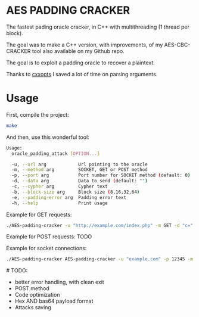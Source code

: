 # AES PADDING CRACKER
The fastest pading oracle cracker, in C++ with multithreading (1 thread per block).

The goal was to make a C++ version, with improvements, of my AES-CBC-CRACKER tool also available on my Github repo.

The goal is to exploit a padding oracle to recover a plaintext.

Thanks to [cxxopts](https://github.com/jarro2783/cxxopts) I saved a lot of time on parsing arguments.

# Usage
First, compile the project:
```bash
make
```

And then, use this wonderful tool:
```bash
Usage:
  oracle_padding_attack [OPTION...]

  -u, --url arg            Url pointing to the oracle
  -m, --method arg         SOCKET, GET or POST method
  -p, --port arg           Port number for SOCKET method (default: 0)
  -d, --data arg           Data to send (default: "")
  -c, --cypher arg         Cypher text
  -b, --block-size arg     Block size (8,16,32,64)
  -e, --padding-error arg  Padding error text
  -h, --help               Print usage
```

Example for GET requests:
```bash
./AES-padding-cracker -u "http://example.com/index.php" -m GET -d "c=" -b 16 -c 59873749DC0D3A4ACC7F19D711853685EFCDBFECDF85D6B3AF6171F793CC20B4 -e "Padding Error"
```

Example for POST requests:
TODO

Example for socket connections:
```bash
./AES-padding-cracker AES-padding-cracker -u "example.com" -p 12345 -m "SOCKET" -b 16 -c "BC16542433100D9522DC3B6428D4FF5F7FC67B4994323C47ED09F185C3CE7A2E" -e "Padding Error"
```



# TODO:
- better error handling, with clean exit
- POST method
- Code optimization
- Hex AND bas64 payload format
- Attacks saving
